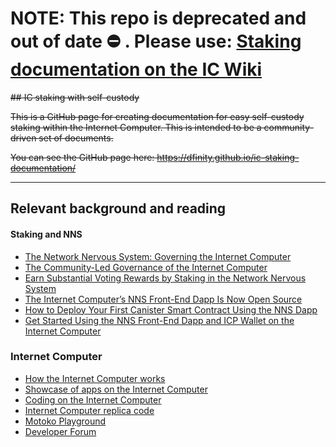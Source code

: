 # NOTE: This repo is deprecated and out of date ⛔️ . Please use: [Staking documentation on the IC Wiki](https://wiki.internetcomputer.org/wiki/Tutorials_for_acquiring,_managing,_and_staking_ICP)

~~## IC staking with self-custody~~

~~This is a GitHub page for creating documentation for easy self-custody staking within the Internet Computer. This is intended to be a community-driven set of documents.~~

~~You can see the GitHub page here: https://dfinity.github.io/ic-staking-documentation/~~


* * *
## Relevant background and reading

#### Staking and NNS
* [The Network Nervous System: Governing the Internet Computer](https://medium.com/dfinity/the-network-nervous-system-governing-the-internet-computer-1d176605d66a)
* [The Community-Led Governance of the Internet Computer](https://medium.com/dfinity/the-community-led-governance-of-the-internet-computer-b863cd2975ba)
* [Earn Substantial Voting Rewards by Staking in the Network Nervous System](https://medium.com/dfinity/earn-substantial-voting-rewards-by-staking-in-the-network-nervous-system-7eb5cf988182)
* [The Internet Computer’s NNS Front-End Dapp Is Now Open Source](https://medium.com/dfinity/the-internet-computers-nns-front-end-dapp-is-now-open-source-3925edc21c49)
* [How to Deploy Your First Canister Smart Contract Using the NNS Dapp](https://medium.com/dfinity/how-to-deploy-your-first-canister-using-the-nns-dapp-c8b75e01a05b)
* [Get Started Using the NNS Front-End Dapp and ICP Wallet on the Internet Computer](https://medium.com/dfinity/getting-started-on-the-internet-computers-network-nervous-system-app-wallet-61ecf111ea11)

### Internet Computer
* [How the Internet Computer works](https://dfinity.org/howitworks/)
* [Showcase of apps on the Internet Computer](https://dfinity.org/showcase)
* [Coding on the Internet Computer](https://smartcontracts.org/)
* [Internet Computer replica code](https://github.com/dfinity/ic)
* [Motoko Playground](https://m7sm4-2iaaa-aaaab-qabra-cai.raw.ic0.app/)
* [Developer Forum](https://forum.dfinity.org/)
